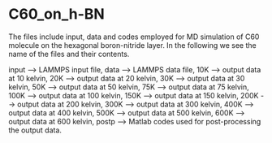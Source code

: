 # C60_on_h-BN
The files include input, data and codes employed for MD simulation of C60 molecule on the hexagonal boron-nitride layer. 
In the following we see the name of the files and their contents. 


input --> LAMMPS input file,
data  --> LAMMPS data file,
10K   --> output data at 10 kelvin,
20K   --> output data at 20 kelvin,
30K   --> output data at 30 kelvin,
50K   --> output data at 50 kelvin,
75K   --> output data at 75 kelvin,
100K   --> output data at 100 kelvin,
150K   --> output data at 150 kelvin,
200K   --> output data at 200 kelvin,
300K   --> output data at 300 kelvin,
400K   --> output data at 400 kelvin,
500K   --> output data at 500 kelvin,
600K   --> output data at 600 kelvin,
postp  --> Matlab codes used for post-processing the output data.


